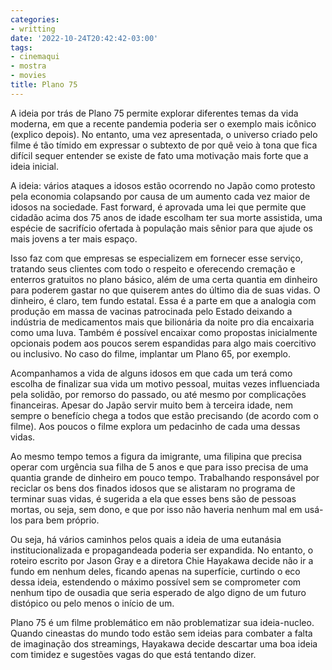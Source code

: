 ```yaml
---
categories:
- writting
date: '2022-10-24T20:42:42-03:00'
tags:
- cinemaqui
- mostra
- movies
title: Plano 75
---
```


A ideia por trás de Plano 75 permite explorar diferentes temas da vida moderna, em que a recente pandemia poderia ser o exemplo mais icônico (explico depois). No entanto, uma vez apresentada, o universo criado pelo filme é tão tímido em expressar o subtexto de por quê veio à tona que fica difícil sequer entender se existe de fato uma motivação mais forte que a ideia inicial.

A ideia: vários ataques a idosos estão ocorrendo no Japão como protesto pela economia colapsando por causa de um aumento cada vez maior de idosos na sociedade. Fast forward, é aprovada uma lei que permite que cidadão acima dos 75 anos de idade escolham ter sua morte assistida, uma espécie de sacrifício ofertada à população mais sênior para que ajude os mais jovens a ter mais espaço.

Isso faz com que empresas se especializem em fornecer esse serviço, tratando seus clientes com todo o respeito e oferecendo cremação e enterros gratuitos no plano básico, além de uma certa quantia em dinheiro para poderem gastar no que quiserem antes do último dia de suas vidas. O dinheiro, é claro, tem fundo estatal. Essa é a parte em que a analogia com produção em massa de vacinas patrocinada pelo Estado deixando a indústria de medicamentos mais que bilionária da noite pro dia encaixaria como uma luva. Também é possível encaixar como propostas inicialmente opcionais podem aos poucos serem espandidas para algo mais coercitivo ou inclusivo. No caso do filme, implantar um Plano 65, por exemplo.

Acompanhamos a vida de alguns idosos em que cada um terá como escolha de finalizar sua vida um motivo pessoal, muitas vezes influenciada pela solidão, por remorso do passado, ou até mesmo por complicações financeiras. Apesar do Japão servir muito bem à terceira idade, nem sempre o benefício chega a todos que estão precisando (de acordo com o filme). Aos poucos o filme explora um pedacinho de cada uma dessas vidas.

Ao mesmo tempo temos a figura da imigrante, uma filipina que precisa operar com urgência sua filha de 5 anos e que para isso precisa de uma quantia grande de dinheiro em pouco tempo. Trabalhando responsável por reciclar os bens dos finados idosos que se alistaram no programa de terminar suas vidas, é sugerida a ela que esses bens são de pessoas mortas, ou seja, sem dono, e que por isso não haveria nenhum mal em usá-los para bem próprio.

Ou seja, há vários caminhos pelos quais a ideia de uma eutanásia institucionalizada e propagandeada poderia ser expandida. No entanto, o roteiro escrito por Jason Gray e a diretora Chie Hayakawa decide não ir a fundo em nenhum deles, ficando apenas na superfície, curtindo o eco dessa ideia, estendendo o máximo possível sem se comprometer com nenhum tipo de ousadia que seria esperado de algo digno de um futuro distópico ou pelo menos o início de um.

Plano 75 é um filme problemático em não problematizar sua ideia-nucleo. Quando cineastas do mundo todo estão sem ideias para combater a falta de imaginação dos streamings, Hayakawa decide descartar uma boa ideia com timidez e sugestões vagas do que está tentando dizer.

